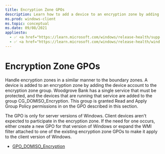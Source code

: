 ```yaml
---
title: Encryption Zone GPOs 
description: Learn how to add a device to an encryption zone by adding the device account to the encryption zone group in Windows Defender Firewall with Advanced Security.
ms.prod: windows-client
ms.topic: conceptual
ms.date: 09/08/2021
appliesto: 
  - ✅ <a href="https://learn.microsoft.com/windows/release-health/supported-versions-windows-client" target="_blank">Windows 10 and later</a>
  - ✅ <a href="https://learn.microsoft.com/windows/release-health/windows-server-release-info" target="_blank">Windows Server 2016 and later</a>
---
```


# Encryption Zone GPOs


Handle encryption zones in a similar manner to the boundary zones. A device is added to an encryption zone by adding the device account to the encryption zone group. Woodgrove Bank has a single service that must be protected, and the devices that are running that service are added to the group CG\_DOMISO\_Encryption. This group is granted Read and Apply Group Policy permissions in on the GPO described in this section.

The GPO is only for server versions of Windows. Client devices aren't expected to participate in the encryption zone. If the need for one occurs, either create a new GPO for that version of Windows or expand the WMI filter attached to one of the existing encryption zone GPOs to make it apply to the client version of Windows.

-   [GPO\_DOMISO\_Encryption](gpo-domiso-encryption.md)
